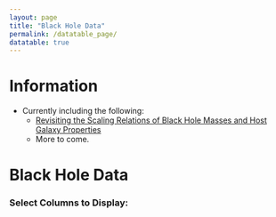 ```yaml
---
layout: page
title: "Black Hole Data"
permalink: /datatable_page/
datatable: true
---
```


# Information

* Currently including the following:
	* [Revisiting the Scaling Relations of Black Hole Masses and Host Galaxy Properties](https://ui.adsabs.harvard.edu/abs/2013ApJ...764..184M/abstract)
	* More to come.



<h1>Black Hole Data</h1>

<!-- Column Selector (Clickable buttons for each column) -->
<div id="column-selector">
  <h3>Select Columns to Display:</h3>
  <div id="button-container"></div>
</div>

<!-- Table Structure -->
<table id="example" class="display">
  <thead>
    <tr id="table-headers">
      <!-- Table headers will be dynamically inserted here -->
    </tr>
  </thead>
  <tbody id="table-body">
    <!-- Table rows will be dynamically inserted here -->
  </tbody>
</table>

<!-- jQuery and DataTables CSS & JS -->
<script src="https://code.jquery.com/jquery-1.12.4.min.js" integrity="sha256-ZosEbRLbNQzLpnKIkEdrPv7lOy9C27hHQ+Xp8a4MxAQ=" crossorigin="anonymous"></script>
<link rel="stylesheet" type="text/css" href="https://cdn.datatables.net/v/dt/dt-1.12.1/fc-4.1.0/fh-3.2.4/datatables.min.css"/>
<script type="text/javascript" src="https://cdn.datatables.net/v/dt/dt-1.12.1/fc-4.1.0/fh-3.2.4/datatables.min.js"></script>

<!-- MathJax for LaTeX rendering -->
<script type="text/javascript" async
  src="https://cdnjs.cloudflare.com/ajax/libs/mathjax/2.7.7/MathJax.js?config=TeX-MML-AM_CHTML">
</script>

<!-- Custom Data Parsing and Table Building -->
<script>
  // Function to parse the custom file format
  function parseCustomFile(content) {
    const lines = content.split('\n');
    let columns = [];
    let data = [];
    
    // The first line contains the column names
    const headerLine = lines[0].trim();
    columns = headerLine.split('\t');  // Split by tab character for columns
    
    // Process the rest of the lines as data
    for (let i = 1; i < lines.length; i++) {
      const line = lines[i].trim();
      if (line) {
        const row = line.split('\t');  // Split by tab character for rows
        data.push(row);
      }
    }

    return { columns, data };
  }

  // Load and parse the custom file
  fetch('/assets/fulldatabase.txt')  // Path to your custom file
    .then(response => response.text())
    .then(content => {
      // Parse the content of the file
      const { columns, data } = parseCustomFile(content);

      // Dynamically populate the table headers
      const tableHeaders = document.getElementById('table-headers');
      columns.forEach(header => {
        const th = document.createElement('th');
        th.textContent = header;
        tableHeaders.appendChild(th);
      });

      // Dynamically populate the table rows
      const tableBody = document.getElementById('table-body');
      data.forEach(row => {
        const tr = document.createElement('tr');
        row.forEach(cell => {
          const td = document.createElement('td');
          
          // Check if cell contains LaTeX (wrap with $ for inline math)
          if (cell.includes('\\(') && cell.includes('\\)')) {
            td.innerHTML = cell;  // Leave as is for inline math
          } else {
            td.textContent = cell;  // Regular text
          }
          
          tr.appendChild(td);
        });
        tableBody.appendChild(tr);
      });

      // Create clickable buttons for each column
      const buttonContainer = document.getElementById('button-container');
      columns.forEach((col, index) => {
        const button = document.createElement('button');
        button.textContent = col;
        button.classList.add('column-button');
        button.style.backgroundColor = '#CCFFCC';  // Initial soft green color
        button.style.marginRight = '10px';
        button.style.padding = '5px 10px';
        button.style.border = 'none';
        button.style.cursor = 'pointer';
        
        button.addEventListener('click', function() {
          toggleColumn(index, button);
        });

        buttonContainer.appendChild(button);
      });

      // Function to toggle visibility of columns and button color
      function toggleColumn(index, button) {
        const table = $('#example').DataTable();
        const isVisible = table.column(index).visible();
        
        // Toggle column visibility
        if (isVisible) {
          table.column(index).visible(false);
          button.style.backgroundColor = '#FFCCCC';  // Soft red
        } else {
          table.column(index).visible(true);
          button.style.backgroundColor = '#CCFFCC';  // Soft green
        }
      }

      // Initialize DataTable after populating the table
      $('#example').DataTable({
        paging: false,
        fixedColumns: true,
        //fixedHeader: true,
        scrollX: true,
		searching: false,
        autoWidth: true,  // Enable auto width for columns
		  
        "columnDefs": [
          {
            "targets": '_all',  // Apply to all columns
            "width": 'auto'  // Dynamically adjust column width
          },
        ],
      });

      // After DataTable is initialized, trigger MathJax to render LaTeX in the table
      MathJax.Hub.Queue(["Typeset", MathJax.Hub]);
    })
    .catch(error => console.error('Error loading file:', error));
</script>

<!-- Style for Column Buttons -->
<style>
  .column-button {
    transition: background-color 0.3s ease;
  }

  .column-button:hover {
    background-color: #FF9999;  /* Soft red hover */
  }
</style>
